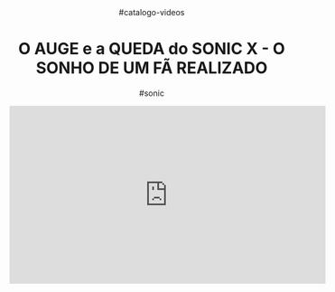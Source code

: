 <head>
 <link rel="stylesheet" href="styles.css">
</head>

<body>
<header>#catalogo-videos<header>

 <h1>O AUGE e a QUEDA do SONIC X - O SONHO DE UM FÃ REALIZADO</h1>
  <p>#sonic<p>
  
   <iframe width="560" height="315" src="https://www.youtube.com/embed/vyqaJVZapag?si=EbUSjtkJaZ2kg1YD" title="YouTube video player" frameborder="0" allow="accelerometer; autoplay; clipboard-write; encrypted-media; gyroscope; picture-in-picture; web-share" referrerpolicy="strict-origin-when-cross-origin" allowfullscreen></iframe>
   
   <body>